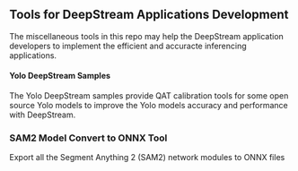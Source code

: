 ## Tools for DeepStream Applications Development

The miscellaneous tools in this repo may help the DeepStream application developers to implement the efficient and accuracte inferencing applications.

#### Yolo DeepStream Samples
The Yolo DeepStream samples provide QAT calibration tools for some open source Yolo models to improve the Yolo models accuracy and performance with DeepStream.

### SAM2 Model Convert to ONNX Tool
Export all the Segment Anything 2 (SAM2) network modules to ONNX files
